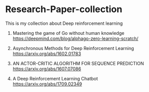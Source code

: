 # Research-Paper-collection

This is my collection about Deep reinforcement learning

1. Mastering the game of Go without human knowledge
      https://deepmind.com/blog/alphago-zero-learning-scratch/


2. Asynchronous Methods for Deep Reinforcement Learning
      https://arxiv.org/abs/1602.01783
  

3. AN ACTOR-CRITIC ALGORITHM FOR SEQUENCE PREDICTION  https://arxiv.org/abs/1607.07086
      
4. A Deep Reinforcement Learning Chatbot
      https://arxiv.org/abs/1709.02349
